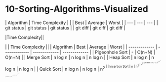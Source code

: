 # 10-Sorting-Algorithms-Visualized


| Algorithm | Time Complexity |
|           | Best | Average | Worst |
| --- | --- | --- |
| git status   | git status     | git status    |
| git diff     | git diff       | git diff      |

|Time Complexity||

|           | Time Complexity        ||
| Algorithm | Best | Average  | Worst |
| ------------- | ------------- | ------------- | ------------- |
| Pigeonhole Sort  | -  | O(n+N)  | O(n+N)  |
| Merge Sort  | n log n  | n log n  | n log n  |
| Heap Sort  | n log n  | n log n  | n log n  |
| Quick Sort  | n log n  | n log n  | n<sup>2<sup>  |
| Insertion Sort | n  | n<sup>2<sup>  | n<sup>2<sup>  |
| Bubble Sort | n  | n<sup>2<sup>  | n<sup>2<sup>  |
| Gnome Sort | n  | n<sup>2<sup>  | n<sup>2<sup>  |
| Comb Sort | n log n  | n<sup>2<sup>  | n<sup>2<sup>  |
| Selection Sort | n<sup>2<sup>  | n<sup>2<sup>  | n<sup>2<sup>  |
| Bogo Sort | n  | (n+1)!  | (n+1)!  |
